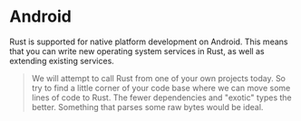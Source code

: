 # Android

Rust is supported for native platform development on Android. This means that
you can write new operating system services in Rust, as well as extending
existing services.

> We will attempt to call Rust from one of your own projects today. So try to
> find a little corner of your code base where we can move some lines of code to
> Rust. The fewer dependencies and "exotic" types the better. Something that
> parses some raw bytes would be ideal.
